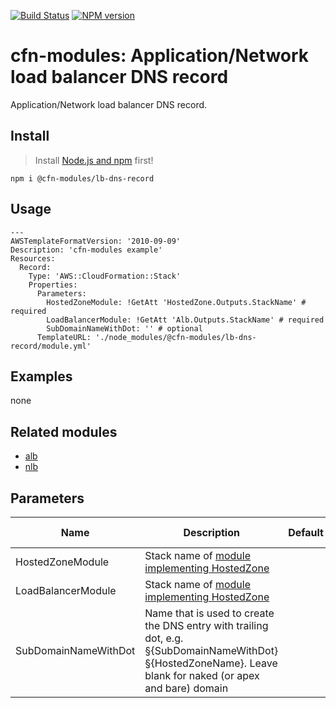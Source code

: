 [![Build Status](https://travis-ci.org/cfn-modules/lb-dns-record.svg?branch=master)](https://travis-ci.org/cfn-modules/lb-dns-record)
[![NPM version](https://img.shields.io/npm/v/@cfn-modules/lb-dns-record.svg)](https://www.npmjs.com/package/@cfn-modules/lb-dns-record)

# cfn-modules: Application/Network load balancer DNS record

Application/Network load balancer DNS record.

## Install

> Install [Node.js and npm](https://nodejs.org/) first!

```
npm i @cfn-modules/lb-dns-record
```

## Usage

```
---
AWSTemplateFormatVersion: '2010-09-09'
Description: 'cfn-modules example'
Resources:
  Record:
    Type: 'AWS::CloudFormation::Stack'
    Properties:
      Parameters:
        HostedZoneModule: !GetAtt 'HostedZone.Outputs.StackName' # required
        LoadBalancerModule: !GetAtt 'Alb.Outputs.StackName' # required
        SubDomainNameWithDot: '' # optional
      TemplateURL: './node_modules/@cfn-modules/lb-dns-record/module.yml'
```

## Examples

none

## Related modules

* [alb](https://github.com/cfn-modules/alb)
* [nlb](https://github.com/cfn-modules/nlb)

## Parameters

<table>
  <thead>
    <tr>
      <th>Name</th>
      <th>Description</th>
      <th>Default</th>
      <th>Required?</th>
      <th>Allowed values</th>
    </tr>
  </thead>
  <tbody>
    <tr>
      <td>HostedZoneModule</td>
      <td>Stack name of <a href="https://www.npmjs.com/search?q=keywords:cfn-modules:HostedZone">module implementing HostedZone</a></td>
      <td></td>
      <td>yes</td>
      <td></td>
    </tr>
    <tr>
      <td>LoadBalancerModule</td>
      <td>Stack name of <a href="https://www.npmjs.com/search?q=keywords:cfn-modules:LoadBalancer">module implementing HostedZone</a></td>
      <td></td>
      <td>no</td>
      <td></td>
    </tr>
    <tr>
      <td>SubDomainNameWithDot</td>
      <td>Name that is used to create the DNS entry with trailing dot, e.g. §{SubDomainNameWithDot}§{HostedZoneName}. Leave blank for naked (or apex and bare) domain</td>
      <td></td>
      <td>no</td>
      <td></td>
    </tr>
  </tbody>
</table>
